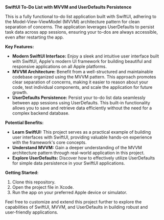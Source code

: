 **SwiftUI To-Do List with MVVM and UserDefaults Persistence**

This is a fully functional to-do list application built with SwiftUI, adhering to the Model-View-ViewModel (MVVM) architecture pattern for clean separation of concerns. The application leverages UserDefaults to persist task data across app sessions, ensuring your to-dos are always accessible, even after restarting the app.

**Key Features:**

* **Modern SwiftUI Interface:** Enjoy a sleek and intuitive user interface built with SwiftUI, Apple's modern UI framework for building beautiful and responsive applications on all Apple platforms.
* **MVVM Architecture:** Benefit from a well-structured and maintainable codebase organized using the MVVM pattern. This approach promotes clear separation of concerns, making it easier to reason about your code, test individual components, and scale the application for future growth.
* **UserDefaults Persistence:** Persist your to-do list data seamlessly between app sessions using UserDefaults. This built-in functionality allows you to save and retrieve data efficiently without the need for a complex backend database.

**Potential Benefits:**

* **Learn SwiftUI:** This project serves as a practical example of building user interfaces with SwiftUI, providing valuable hands-on experience with the framework's core concepts.
* **Understand MVVM:** Gain a deeper understanding of the MVVM architecture pattern through real-world application in this project.
* **Explore UserDefaults:** Discover how to effectively utilize UserDefaults for simple data persistence in your SwiftUI applications.

**Getting Started:**

1. Clone this repository.
2. Open the project file in Xcode.
3. Run the app on your preferred Apple device or simulator.

Feel free to customize and extend this project further to explore the capabilities of SwiftUI, MVVM, and UserDefaults in building robust and user-friendly applications.
